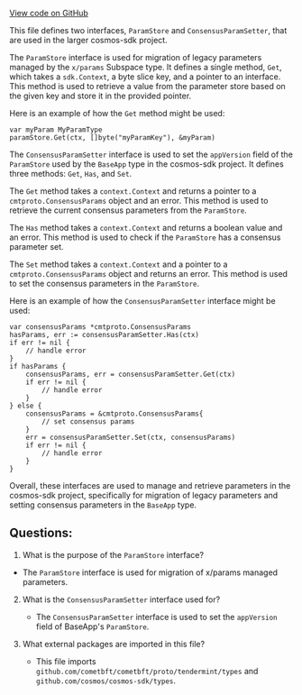 [View code on GitHub](https://github.com/cosmos/cosmos-sdk.git/x/consensus/exported/exported.go)

This file defines two interfaces, `ParamStore` and `ConsensusParamSetter`, that are used in the larger cosmos-sdk project. 

The `ParamStore` interface is used for migration of legacy parameters managed by the `x/params` Subspace type. It defines a single method, `Get`, which takes a `sdk.Context`, a byte slice key, and a pointer to an interface. This method is used to retrieve a value from the parameter store based on the given key and store it in the provided pointer. 

Here is an example of how the `Get` method might be used:

```
var myParam MyParamType
paramStore.Get(ctx, []byte("myParamKey"), &myParam)
```

The `ConsensusParamSetter` interface is used to set the `appVersion` field of the `ParamStore` used by the `BaseApp` type in the cosmos-sdk project. It defines three methods: `Get`, `Has`, and `Set`. 

The `Get` method takes a `context.Context` and returns a pointer to a `cmtproto.ConsensusParams` object and an error. This method is used to retrieve the current consensus parameters from the `ParamStore`.

The `Has` method takes a `context.Context` and returns a boolean value and an error. This method is used to check if the `ParamStore` has a consensus parameter set.

The `Set` method takes a `context.Context` and a pointer to a `cmtproto.ConsensusParams` object and returns an error. This method is used to set the consensus parameters in the `ParamStore`.

Here is an example of how the `ConsensusParamSetter` interface might be used:

```
var consensusParams *cmtproto.ConsensusParams
hasParams, err := consensusParamSetter.Has(ctx)
if err != nil {
    // handle error
}
if hasParams {
    consensusParams, err = consensusParamSetter.Get(ctx)
    if err != nil {
        // handle error
    }
} else {
    consensusParams = &cmtproto.ConsensusParams{
        // set consensus params
    }
    err = consensusParamSetter.Set(ctx, consensusParams)
    if err != nil {
        // handle error
    }
}
```

Overall, these interfaces are used to manage and retrieve parameters in the cosmos-sdk project, specifically for migration of legacy parameters and setting consensus parameters in the `BaseApp` type.
## Questions: 
 1. What is the purpose of the `ParamStore` interface?
   - The `ParamStore` interface is used for migration of x/params managed parameters.

2. What is the `ConsensusParamSetter` interface used for?
   - The `ConsensusParamSetter` interface is used to set the `appVersion` field of BaseApp's `ParamStore`.

3. What external packages are imported in this file?
   - This file imports `github.com/cometbft/cometbft/proto/tendermint/types` and `github.com/cosmos/cosmos-sdk/types`.